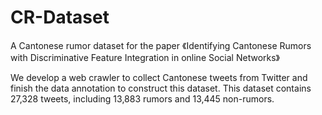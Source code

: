 # CR-Dataset
A Cantonese rumor dataset for the paper 《Identifying Cantonese Rumors with Discriminative Feature Integration in online Social Networks》

We develop a web crawler to collect Cantonese tweets from Twitter and finish the data annotation to construct this dataset. This dataset contains 27,328 tweets, including 13,883 rumors and 13,445 non-rumors.
